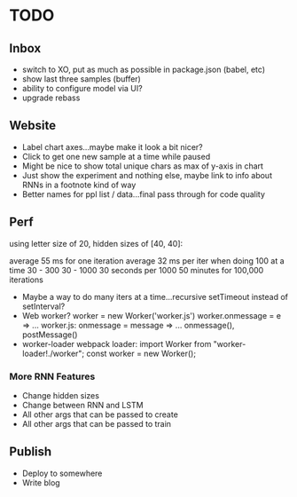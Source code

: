 # TODO

## Inbox

- switch to XO, put as much as possible in package.json (babel, etc)
- show last three samples (buffer)
- ability to configure model via UI?
- upgrade rebass

## Website

- Label chart axes...maybe make it look a bit nicer?
- Click to get one new sample at a time while paused
- Might be nice to show total unique chars as max of y-axis in chart
- Just show the experiment and nothing else, maybe link to info about RNNs in a footnote kind of way
- Better names for ppl list / data...final pass through for code quality

## Perf

using letter size of 20, hidden sizes of [40, 40]:

average 55 ms for one iteration
average 32 ms per iter when doing 100 at a time
30 - 300
30 - 1000
30 seconds per 1000
50 minutes for 100,000 iterations

- Maybe a way to do many iters at a time...recursive setTimeout instead of setInterval?
- Web worker?
  worker = new Worker('worker.js')
  worker.onmessage = e => ...
  worker.js:
  onmessage = message => ...
  onmessage(), postMessage()
- worker-loader webpack loader:
  import Worker from "worker-loader!./worker";
  const worker = new Worker();

### More RNN Features

- Change hidden sizes
- Change between RNN and LSTM
- All other args that can be passed to create
- All other args that can be passed to train

## Publish

- Deploy to somewhere
- Write blog

